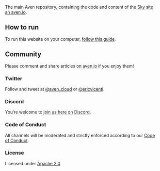 The main Aven repository, containing the code and content of the [Sky site an aven.io](https://aven.io).

## How to run

To run this website on your computer, [follow this guide](https://aven.io/run-sky).

## Community

Please comment and share articles on [aven.io](https://aven.io) if you enjoy them!

### Twitter

Follow and tweet at [@aven_cloud](https://twitter.com/aven_cloud) or [@ericvicenti](https://twitter.com/ericvicenti).

### Discord

You're welcome to [join us here on Discord](https://discord.gg/XvhnTHJ).

### Code of Conduct

All channels will be moderated and strictly enforced according to our [Code of Conduct](https://aven.io/code-of-conduct).

### License

Licensed under [Apache 2.0](https://github.com/AvenCloud/sky/blob/main/LICENSE.md)
